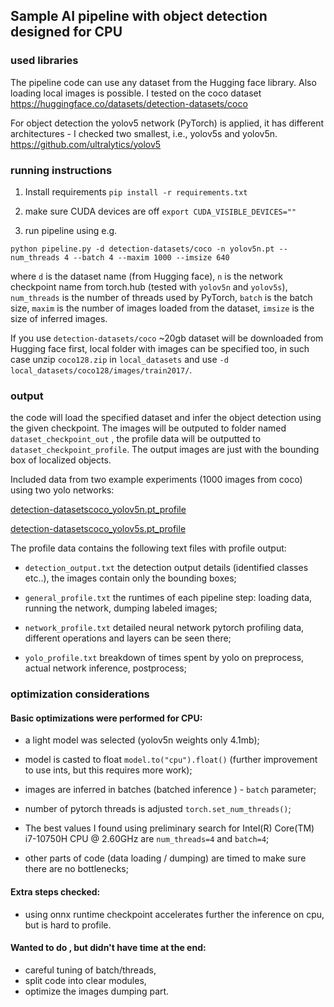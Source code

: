 ## Sample AI pipeline with object detection designed for CPU

### used libraries

The pipeline code can use any dataset from the Hugging face library.
Also loading local images is possible. I tested on 
the coco dataset https://huggingface.co/datasets/detection-datasets/coco

For object detection the yolov5 network (PyTorch) is applied, 
it has different architectures - I checked two smallest, i.e., yolov5s and yolov5n.
https://github.com/ultralytics/yolov5

### running instructions

1. Install requirements 
`pip install -r requirements.txt`

2. make sure CUDA devices are off
`export CUDA_VISIBLE_DEVICES=""`

3. run pipeline using e.g.
```
python pipeline.py -d detection-datasets/coco -n yolov5n.pt --num_threads 4 --batch 4 --maxim 1000 --imsize 640
```
where `d` is the dataset name (from Hugging face), 
`n` is the network checkpoint name from torch.hub (tested with `yolov5n` and `yolov5s`),
`num_threads` is the number of threads used by PyTorch, `batch` 
is the batch size, `maxim` is the number of images loaded from the dataset,
`imsize` is the size of inferred images.

If you use `detection-datasets/coco` ~20gb dataset will be downloaded from 
Hugging face first, local folder with images can be specified too, in such case 
unzip `coco128.zip` in `local_datasets` and use 
 `-d local_datasets/coco128/images/train2017/`. 

### output

the code will load the specified dataset and infer the object detection using 
the given checkpoint. The images will be outputed to folder named 
`dataset_checkpoint_out` , the profile data will be outputted to 
`dataset_checkpoint_profile`. The output images are just with the bounding box
of localized objects.

Included data from two example experiments (1000 images from coco) using two 
yolo networks: 

[detection-datasetscoco_yolov5n.pt_profile](detection-datasetscoco_yolov5n.pt_profile)

[detection-datasetscoco_yolov5s.pt_profile](detection-datasetscoco_yolov5s.pt_profile)

The profile data contains the following text files with profile output:

* `detection_output.txt` the detection output details (identified classes etc..), 
the images contain only the bounding boxes;

* `general_profile.txt` the runtimes of each pipeline step: loading data, 
running the network, dumping labeled images;

* `network_profile.txt` detailed neural network pytorch profiling data, different
operations and layers can be seen there;

* `yolo_profile.txt` breakdown of times spent by yolo on preprocess, 
actual network inference, postprocess;

### optimization considerations

#### Basic optimizations were performed for CPU: 
* a light model was selected (yolov5n weights only 4.1mb);
* model is casted to float `model.to("cpu").float()` 
(further improvement to use ints, but this requires more work);
* images are inferred in batches (batched inference ) - `batch` parameter;

* number of pytorch threads is adjusted `torch.set_num_threads()`;
* The best values I found using preliminary search for 
Intel(R) Core(TM) i7-10750H CPU @ 2.60GHz are `num_threads=4` and `batch=4`;

* other parts of code (data loading / dumping) are timed to make sure there 
are no bottlenecks;

#### Extra steps checked: 
* using onnx runtime checkpoint accelerates further the inference on cpu, 
but is hard to profile.


#### Wanted to do , but didn't have time at the end:
 * careful tuning of batch/threads,
 * split code into clear modules, 
 * optimize the images dumping part.
